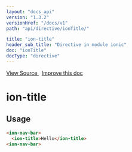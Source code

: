```yaml
---
layout: "docs_api"
version: "1.3.2"
versionHref: "/docs/v1"
path: "api/directive/ionTitle/"

title: "ion-title"
header_sub_title: "Directive in module ionic"
doc: "ionTitle"
docType: "directive"
---
```


<div class="improve-docs">
<a href='http://github.com/driftyco/ionic/tree/1.x/js/angular/directive/title.js#L1'>
View Source
</a>
&nbsp;
<a href='http://github.com/driftyco/ionic/edit/1.x/js/angular/directive/title.js#L1'>
Improve this doc
</a>
</div>




<h1 class="api-title">

ion-title



</h1>















<h2 id="usage">Usage</h2>

```html
<ion-nav-bar>
  <ion-title>Hello</ion-title>
<ion-nav-bar>
```









